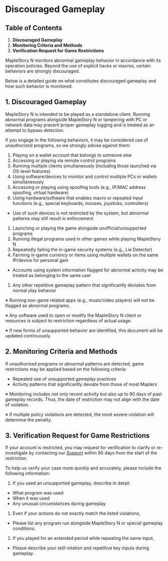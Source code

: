 # Discouraged Gameplay
## Table of Contents
1.  **Discouraged Gameplay**
2.  **Monitoring Criteria and Methods**
3.  **Verification Request for Game Restrictions**

MapleStory N monitors abnormal gameplay behavior in accordance with its operation policies. Beyond the use of explicit hacks or macros, certain behaviors are strongly discouraged.

Below is a detailed guide on what constitutes discouraged gameplay and how such behavior is monitored.

## 1. Discouraged Gameplay

MapleStory N is intended to be played as a standalone client. Running abnormal programs alongside MapleStory N or tampering with PC or network data may prevent proper gameplay logging and is treated as an attempt to bypass detection.

If you engage in the following behaviors, it may be considered use of unauthorized programs, so we strongly advise against them:

1.  Playing on a wallet account that belongs to someone else
2.  Accessing or playing via remote control programs
3.  Running multiple clients simultaneously (including those launched via OS-level features)
4.  Using software/devices to monitor and control multiple PCs or wallets simultaneously
5.  Accessing or playing using spoofing tools (e.g., IP/MAC address spoofing, virtual hardware)
6.  Using hardware/software that enables macro or repeated input functions (e.g., special keyboards, mouses, joysticks, controllers)
*   Use of such devices is not restricted by the system, but abnormal patterns may still result in enforcement
1.  Launching or playing the game alongside unofficial/unsupported programs
2.  Running illegal programs used in other games while playing MapleStory N
3.  Repeatedly failing the in-game security systems (e.g., Lie Detector)
4.  Farming in-game currency or items using multiple wallets on the same IP/device for personal gain
*   Accounts using system information flagged for abnormal activity may be treated as belonging to the same user
1.  Any other repetitive gameplay pattern that significantly deviates from normal play behavior

※ Running non-game related apps (e.g., music/video players) will not be flagged as abnormal programs.

※ Any software used to open or modify the MapleStory N client or resources is subject to restriction regardless of actual usage.

※ If new forms of unsupported behavior are identified, this document will be updated continuously.

## 2. Monitoring Criteria and Methods

If unauthorized programs or abnormal patterns are detected, game restrictions may be applied based on the following criteria:

*   Repeated use of unsupported gameplay practices
*   Activity patterns that significantly deviate from those of most Maplers

※ Monitoring includes not only recent activity but also up to 90 days of past gameplay records. Thus, the date of restriction may not align with the date of violation.

※ If multiple policy violations are detected, the most severe violation will determine the penalty.

## 3. Verification Request for Game Restrictions

If your account is restricted, you may request for verification to clarify or re-investigate by contacting our [Support](https://support.msu.io/hc/en-us) within 90 days from the start of the restriction.

To help us verify your case more quickly and accurately, please include the following information:

1.  If you used an unsupported gameplay, describe in detail:
*   What program was used
*   When it was used
*   Any unusual circumstances during gameplay
1.  Even if your actions do not exactly match the listed violations,
*   Please list any program run alongside MapleStory N or special gameplay conditions.
1.  If you played for an extended period while repeating the same input,
*   Please describe your skill rotation and repetitive key inputs during gameplay.